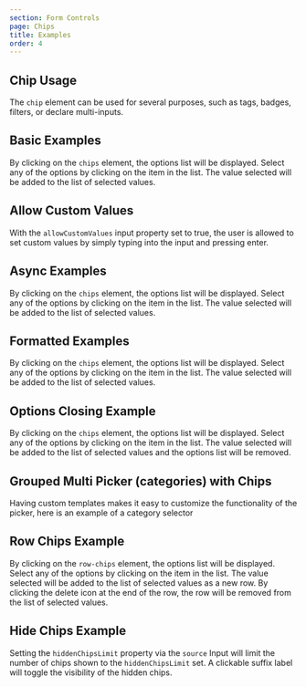 ```yaml
---
section: Form Controls
page: Chips
title: Examples
order: 4
---
```


## Chip Usage

The `chip` element can be used for several purposes, such as tags, badges, filters, or declare multi-inputs.

<code-example example="chip-usage"></code-example>

## Basic Examples

By clicking on the `chips` element, the options list will be displayed. Select any of the options by clicking on the item in the list. The value selected will be added to the list of selected values.

<code-example example="basic-chips"></code-example>

## Allow Custom Values

With the `allowCustomValues` input property set to true, the user is allowed to set custom values by simply typing into the input and pressing enter.

<code-example example="custom-values"></code-example>

## Async Examples

By clicking on the `chips` element, the options list will be displayed. Select any of the options by clicking on the item in the list. The value selected will be added to the list of selected values.

<code-example example="async-chips"></code-example>

## Formatted Examples

By clicking on the `chips` element, the options list will be displayed. Select any of the options by clicking on the item in the list. The value selected will be added to the list of selected values.

<code-example example="formatted-chips"></code-example>

## Options Closing Example

By clicking on the `chips` element, the options list will be displayed. Select any of the options by clicking on the item in the list. The value selected will be added to the list of selected values and the options list will be removed.

<code-example example="close-on-select-chips"></code-example>

## Grouped Multi Picker (categories) with Chips

Having custom templates makes it easy to customize the functionality of the picker, here is an example of a category selector

<code-example example="grouped-multi-picker"></code-example>

## Row Chips Example

By clicking on the <code>row-chips</code> element, the options list will be displayed.  Select any of the options by clicking on the item in the list.  The value selected will be added to the list of selected values as a new row. By clicking the delete icon at the end of the row, the row will be removed from the list of selected values.
    
<code-example example="row-chips"></code-example>

## Hide Chips Example

Setting the `hiddenChipsLimit` property via the `source` Input will limit the number of chips shown to the `hiddenChipsLimit` set. A clickable suffix label will toggle the visibility of the hidden chips.

<code-example example="hide-chips"></code-example>